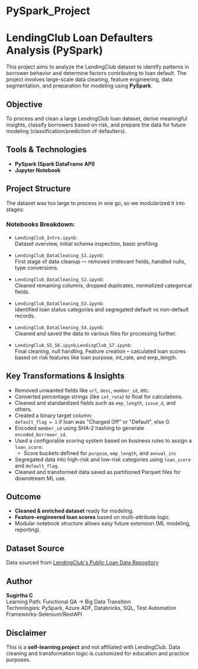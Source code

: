 # PySpark_Project
# LendingClub Loan Defaulters Analysis (PySpark)

This project aims to analyze the LendingClub dataset to identify patterns in borrower behavior and determine factors contributing to loan default. The project involves large-scale data cleaning, feature engineering, data segmentation, and preparation for modeling using **PySpark**.


## Objective

To process and clean a large LendingClub loan dataset, derive meaningful insights, classify borrowers based on risk, and prepare the data for future modeling (classification/prediction of defaulters).


## Tools & Technologies

- **PySpark (Spark DataFrame API)**
- **Jupyter Notebook**

## Project Structure

The dataset was too large to process in one go, so we modularized it into stages:

### Notebooks Breakdown:

- `LendingClub_Intro.ipynb`:  
  Dataset overview, initial schema inspection, basic profiling.

- `LendingClub_DataCleaning_S1.ipynb`:  
  First stage of data cleanup — removed irrelevant fields, handled nulls, type conversions.

- `LendingClub_DataCleaning_S2.ipynb`:  
  Cleaned remaining columns, dropped duplicates, normalized categorical fields.

- `LendingClub_DataCleaning_S3.ipynb`:  
  Identified loan status categories and segregated default vs non-default records.

- `LendingClub_DataCleaning_S4.ipynb`:  
  Cleaned and saved the data to various files for processing further.

- `LendingClub_S5_S6.ipynb`,`LendingClub_S7.ipynb`:  
  Final cleaning, null handling, Feature creation – calculated loan scores based on risk features like loan purpose, int_rate, and emp_length.

## Key Transformations & Insights

- Removed unwanted fields like `url`, `desc`, `member_id`, etc.
- Converted percentage strings (like `int_rate`) to float for calculations.
- Cleaned and standardized fields such as `emp_length`, `issue_d`, and others.
- Created a binary target column:  
  `default_flag = 1` if loan was "Charged Off" or "Default", else 0.
- Encoded `member_id` using SHA-2 hashing to generate `encoded_borrower_id`.
- Used a configurable scoring system based on business rules to assign a `loan_score`:
  - Score buckets defined for `purpose`, `emp_length`, and `annual_inc`
- Segregated data into high-risk and low-risk categories using `loan_score` and `default_flag`.
- Cleaned and transformed data saved as partitioned Parquet files for downstream ML use.

  
## Outcome

- **Cleaned & enriched dataset** ready for modeling.
- **Feature-engineered loan scores** based on multi-attribute logic.
- Modular notebook structure allows easy future extension (ML modeling, reporting).

## Dataset Source

Data sourced from [LendingClub's Public Loan Data Repository](https://www.lendingclub.com/info/download-data.action)

## Author

**Sugirtha C**  
Learning Path: Functional QA → Big Data Transition  
Technologies: PySpark, Azure ADF, Databricks, SQL, Test Automation Frameworks-Selenium/RestAPI

## Disclaimer

This is a **self-learning project** and not affiliated with LendingClub. Data cleaning and transformation logic is customized for education and practice purposes.
